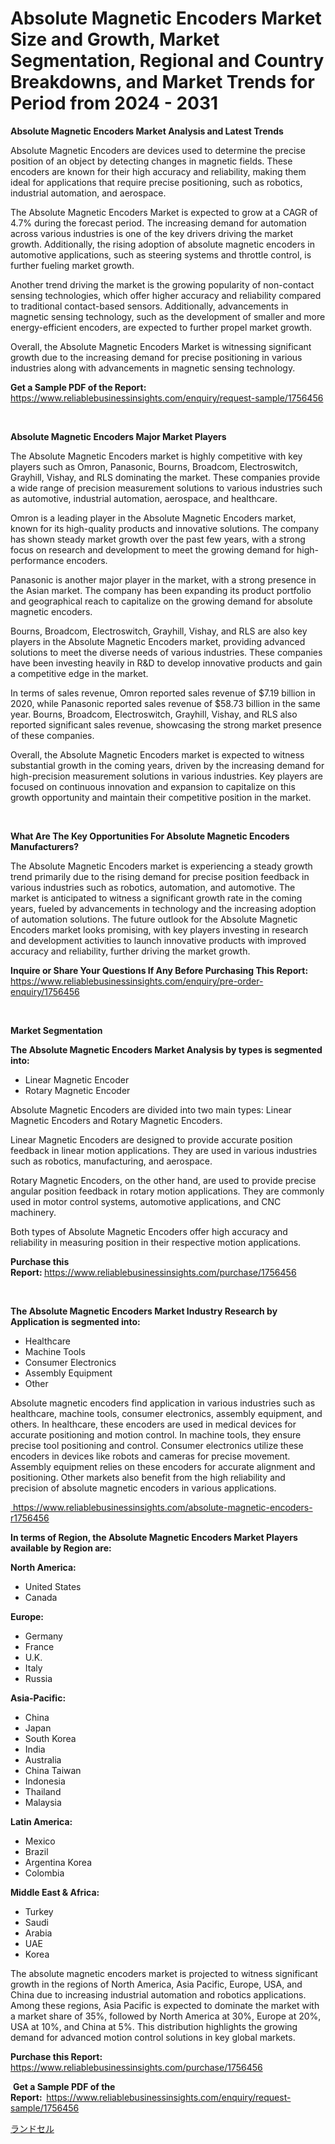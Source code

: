 <p><h1>Absolute Magnetic Encoders Market Size and Growth, Market Segmentation, Regional and Country Breakdowns, and Market Trends for Period from 2024 -  2031</h1></p><p><strong>Absolute Magnetic Encoders Market Analysis and Latest Trends</strong></p>
<p><p>Absolute Magnetic Encoders are devices used to determine the precise position of an object by detecting changes in magnetic fields. These encoders are known for their high accuracy and reliability, making them ideal for applications that require precise positioning, such as robotics, industrial automation, and aerospace.</p><p>The Absolute Magnetic Encoders Market is expected to grow at a CAGR of 4.7% during the forecast period. The increasing demand for automation across various industries is one of the key drivers driving the market growth. Additionally, the rising adoption of absolute magnetic encoders in automotive applications, such as steering systems and throttle control, is further fueling market growth.</p><p>Another trend driving the market is the growing popularity of non-contact sensing technologies, which offer higher accuracy and reliability compared to traditional contact-based sensors. Additionally, advancements in magnetic sensing technology, such as the development of smaller and more energy-efficient encoders, are expected to further propel market growth.</p><p>Overall, the Absolute Magnetic Encoders Market is witnessing significant growth due to the increasing demand for precise positioning in various industries along with advancements in magnetic sensing technology.</p></p>
<p><strong>Get a Sample PDF of the Report:&nbsp;</strong> <a href="https://www.reliablebusinessinsights.com/enquiry/request-sample/1756456">https://www.reliablebusinessinsights.com/enquiry/request-sample/1756456</a></p>
<p>&nbsp;</p>
<p><strong>Absolute Magnetic Encoders Major Market Players</strong></p>
<p><p>The Absolute Magnetic Encoders market is highly competitive with key players such as Omron, Panasonic, Bourns, Broadcom, Electroswitch, Grayhill, Vishay, and RLS dominating the market. These companies provide a wide range of precision measurement solutions to various industries such as automotive, industrial automation, aerospace, and healthcare.</p><p>Omron is a leading player in the Absolute Magnetic Encoders market, known for its high-quality products and innovative solutions. The company has shown steady market growth over the past few years, with a strong focus on research and development to meet the growing demand for high-performance encoders.</p><p>Panasonic is another major player in the market, with a strong presence in the Asian market. The company has been expanding its product portfolio and geographical reach to capitalize on the growing demand for absolute magnetic encoders.</p><p>Bourns, Broadcom, Electroswitch, Grayhill, Vishay, and RLS are also key players in the Absolute Magnetic Encoders market, providing advanced solutions to meet the diverse needs of various industries. These companies have been investing heavily in R&D to develop innovative products and gain a competitive edge in the market.</p><p>In terms of sales revenue, Omron reported sales revenue of $7.19 billion in 2020, while Panasonic reported sales revenue of $58.73 billion in the same year. Bourns, Broadcom, Electroswitch, Grayhill, Vishay, and RLS also reported significant sales revenue, showcasing the strong market presence of these companies.</p><p>Overall, the Absolute Magnetic Encoders market is expected to witness substantial growth in the coming years, driven by the increasing demand for high-precision measurement solutions in various industries. Key players are focused on continuous innovation and expansion to capitalize on this growth opportunity and maintain their competitive position in the market.</p></p>
<p>&nbsp;</p>
<p><strong>What Are The Key Opportunities For Absolute Magnetic Encoders Manufacturers?</strong></p>
<p><p>The Absolute Magnetic Encoders market is experiencing a steady growth trend primarily due to the rising demand for precise position feedback in various industries such as robotics, automation, and automotive. The market is anticipated to witness a significant growth rate in the coming years, fueled by advancements in technology and the increasing adoption of automation solutions. The future outlook for the Absolute Magnetic Encoders market looks promising, with key players investing in research and development activities to launch innovative products with improved accuracy and reliability, further driving the market growth.</p></p>
<p><strong>Inquire or Share Your Questions If Any Before Purchasing This Report:</strong> <a href="https://www.reliablebusinessinsights.com/enquiry/pre-order-enquiry/1756456">https://www.reliablebusinessinsights.com/enquiry/pre-order-enquiry/1756456</a></p>
<p>&nbsp;</p>
<p><strong>Market Segmentation</strong></p>
<p><strong>The Absolute Magnetic Encoders Market Analysis by types is segmented into:</strong></p>
<p><ul><li>Linear Magnetic Encoder</li><li>Rotary Magnetic Encoder</li></ul></p>
<p><p>Absolute Magnetic Encoders are divided into two main types: Linear Magnetic Encoders and Rotary Magnetic Encoders. </p><p>Linear Magnetic Encoders are designed to provide accurate position feedback in linear motion applications. They are used in various industries such as robotics, manufacturing, and aerospace.</p><p>Rotary Magnetic Encoders, on the other hand, are used to provide precise angular position feedback in rotary motion applications. They are commonly used in motor control systems, automotive applications, and CNC machinery.</p><p>Both types of Absolute Magnetic Encoders offer high accuracy and reliability in measuring position in their respective motion applications.</p></p>
<p><strong>Purchase this Report:&nbsp;</strong><a href="https://www.reliablebusinessinsights.com/purchase/1756456">https://www.reliablebusinessinsights.com/purchase/1756456</a></p>
<p>&nbsp;</p>
<p><strong>The Absolute Magnetic Encoders Market Industry Research by Application is segmented into:</strong></p>
<p><ul><li>Healthcare</li><li>Machine Tools</li><li>Consumer Electronics</li><li>Assembly Equipment</li><li>Other</li></ul></p>
<p><p>Absolute magnetic encoders find application in various industries such as healthcare, machine tools, consumer electronics, assembly equipment, and others. In healthcare, these encoders are used in medical devices for accurate positioning and motion control. In machine tools, they ensure precise tool positioning and control. Consumer electronics utilize these encoders in devices like robots and cameras for precise movement. Assembly equipment relies on these encoders for accurate alignment and positioning. Other markets also benefit from the high reliability and precision of absolute magnetic encoders in various applications.</p></p>
<p><a href="https://www.reliablebusinessinsights.com/absolute-magnetic-encoders-r1756456">&nbsp;https://www.reliablebusinessinsights.com/absolute-magnetic-encoders-r1756456</a></p>
<p><strong>In terms of Region, the Absolute Magnetic Encoders Market Players available by Region are:</strong></p>
<p>
    <p> <strong> North America: </strong>
        <ul>
            <li>United States</li>
            <li>Canada</li>
        </ul>
        </p> 
    <p> <strong> Europe: </strong>
        <ul>
            <li>Germany</li>
            <li>France</li>
            <li>U.K.</li>
            <li>Italy</li>
            <li>Russia</li>
        </ul>
        </p> 
    <p> <strong> Asia-Pacific: </strong>
        <ul>
            <li>China</li>
            <li>Japan</li>
            <li>South Korea</li>
            <li>India</li>
            <li>Australia</li>
            <li>China Taiwan</li>
            <li>Indonesia</li>
            <li>Thailand</li>
            <li>Malaysia</li>
        </ul>
        </p> 
    <p> <strong> Latin America: </strong>
        <ul>
            <li>Mexico</li>
            <li>Brazil</li>
            <li>Argentina Korea</li>
            <li>Colombia</li>
        </ul>
        </p> 
    <p> <strong> Middle East & Africa: </strong>
        <ul>
            <li>Turkey</li>
            <li>Saudi</li>
            <li>Arabia</li>
            <li>UAE</li>
            <li>Korea</li>
        </ul>
    </p>
    </p>
<p><p>The absolute magnetic encoders market is projected to witness significant growth in the regions of North America, Asia Pacific, Europe, USA, and China due to increasing industrial automation and robotics applications. Among these regions, Asia Pacific is expected to dominate the market with a market share of 35%, followed by North America at 30%, Europe at 20%, USA at 10%, and China at 5%. This distribution highlights the growing demand for advanced motion control solutions in key global markets.</p></p>
<p><strong>Purchase this Report: </strong><a href="https://www.reliablebusinessinsights.com/purchase/1756456">https://www.reliablebusinessinsights.com/purchase/1756456</a></p>
<p>&nbsp;<strong>Get a Sample PDF of the Report:&nbsp;&nbsp;</strong><a href="https://www.reliablebusinessinsights.com/enquiry/request-sample/1756456">https://www.reliablebusinessinsights.com/enquiry/request-sample/1756456</a></p>
<p><strong></strong></p>
<p><p><a href="https://github.com/avbqbctihcbe2/Market-Research-Report-List-3/blob/main/140637631608.md">ランドセル</a></p></p>